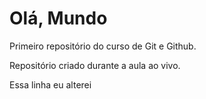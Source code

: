 # Olá, Mundo
 Primeiro repositório do curso de Git e Github.

 Repositório criado durante a aula ao vivo.
 
 Essa linha eu alterei 
